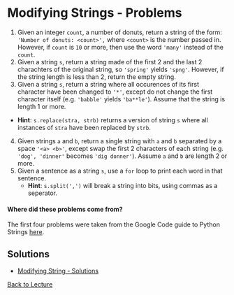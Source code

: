 # Modifying Strings - Problems

 1. Given an integer `count`, a number of donuts, return a string of the form: `'Number of donuts: <count>',` where `<count>` is the number passed in. However, if `count` is `10` or more, then use the word `'many'` instead of the `count`.
 2. Given a string `s`, return a string made of the first 2 and the last 2 charachters of the original string, so `'spring'` yields `'spng'`. However, if the string length is less than 2, return the empty string.
 3. Given a string `s`, return a string where all occurences of its first character have been changed to `'*'`, except do not change the first character itself (e.g. `'babble'` yields `'ba**le'`). Assume that the string is length 1 or more.
   * **Hint**: `s.replace(stra, strb)` returns a version of string `s` where all instances of `stra` have been replaced by `strb`.
 4. Given strings `a` and `b`, return a single string with `a` and `b` separated by a space `'<a> <b>'`, except swap the first 2 characters of each string (e.g.  `'dog', 'dinner'` becomes `'dig donner'`). Assume `a` and `b` are length 2 or more.
 5. Given a sentence as a string `s`, use a `for` loop to print each word in that sentence.
    * **Hint**: `s.split(',')` will break a string into bits, using commas as a seperator.

#### Where did these problems come from?

The first four problems were taken from the Google Code guide to Python Strings [here](https://developers.google.com/edu/python/strings).

## Solutions

 * [Modifying String - Solutions](problem_set_2_solutions.md)

[Back to Lecture](lecture_01.5.md)
